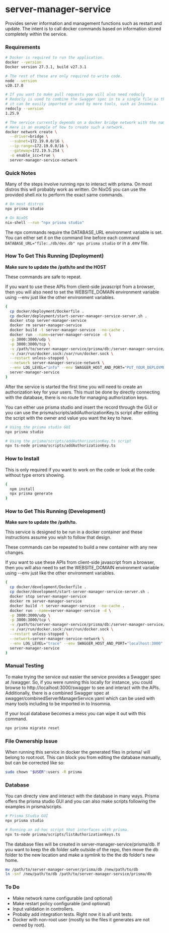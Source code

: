 # server-manager-service

Provides server information and management functions such as restart and update.
The intent is to call docker commands based on information stored completely within the service.

### Requirements

```sh
# Docker is required to run the application.
docker --version
Docker version 27.3.1, build v27.3.1

# The rest of these are only required to write code.
node --version
v20.17.0

# If you want to make pull requests you will also need redocly
# Redocly is used to combine the Swagger spec in to a single file so that
# it can be easily imported or used by more tools, such as Insomnia.
redocly --version
1.25.9

# The service currently depends on a docker bridge network with the name server-manager-service-network.
# Here is an example of how to create such a network.
docker network create \
  --driver=bridge \
  --subnet=172.19.0.0/16 \
  --ip-range=172.19.0.0/16 \
  --gateway=172.19.5.254 \
  -o enable_icc=true \
  server-manager-service-network
```

### Quick Notes

Many of the steps involve running npx to interact with prisma. On most distros this will probably work as written. On NixOS you can use the provided shell.nix to perform the exact same commands.

```sh
# On most distros
npx prisma studio

# On NixOS
nix-shell --run "npx prisma studio"
```

The npx commands require the DATABASE_URL environment variable is set. You can either set it on the command line before each command `DATABASE_URL="file:./db/dev.db" npx prisma studio` or in a .env file.

### How To Get This Running (Deployment)

**Make sure to update the /path/to and the HOST**

These commands are safe to repeat.

If you want to use these APIs from client-side javascript from a browser, then you will also need to set the WEBSITE_DOMAIN environment variable using --env just like the other environment variables.

```sh
(
  cp docker/deployment/Dockerfile .
  cp docker/deployment/start-server-manager-service-server.sh .
  docker stop server-manager-service
  docker rm server-manager-service
  docker build -t server-manager-service --no-cache .
  docker run --name=server-manager-service -d \
  -p 3000:3000/udp \
  -p 3000:3000/tcp \
  -v /path/to/server-manager-service/prisma/db:/server-manager-service/prisma/db \
  -v /var/run/docker.sock:/var/run/docker.sock \
  --restart unless-stopped \
  --network server-manager-service-network \
  --env LOG_LEVEL="info" --env SWAGGER_HOST_AND_PORT="PUT_YOUR_DEPLOYMENT_HOST_IP" --env PORT="3000" --env DATABASE_URL="file:./db/dev.db" \
  server-manager-service
)
```

After the service is started the first time you will need to create an authorization key for your users. This must be done by directly connecting with the database, there is no route for managing authorization keys.

You can either use prisma studio and insert the record through the GUI or you can use the prisma/scripts/addAuthorizationKey.ts script after editing the script with the owner and value you want the key to have.

```sh
# Using the prisma studio GUI
npx prisma studio

# Using the prisma/scripts/addAuthorizationKey.ts script
npx ts-node prisma/scripts/addAuthorizationKey.ts
```

### How to Install

This is only required if you want to work on the code or look at the code without type errors showing.

```sh
(
  npm install
  npx prisma generate
)
```

### How to Get This Running (Development)

**Make sure to update the /path/to.**

This service is designed to be run in a docker container and these instructions assume you wish to follow that design.

These commands can be repeated to build a new container with any new changes.

If you want to use these APIs from client-side javascript from a browser, then you will also need to set the WEBSITE_DOMAIN environment variable using --env just like the other environment variables.

```sh
(
  cp docker/development/Dockerfile .
  cp docker/development/start-server-manager-service-server.sh .
  docker stop server-manager-service
  docker rm server-manager-service
  docker build -t server-manager-service --no-cache .
  docker run --name=server-manager-service -d \
  -p 3000:3000/udp \
  -p 3000:3000/tcp \
  -v /path/to/server-manager-service/prisma/db:/server-manager-service/prisma/db \
  -v /var/run/docker.sock:/var/run/docker.sock \
  --restart unless-stopped \
  --network=server-manager-service-network \
  --env LOG_LEVEL="trace" --env SWAGGER_HOST_AND_PORT="localhost:3000" --env PORT="3000" --env DATABASE_URL="file:./db/dev.db" \
  server-manager-service
)
```

### Manual Testing

To make trying the service out easier the service provides a Swagger spec at /swagger. So, if you were running this locally for instance, you could browse to http://localhost:3000/swagger to see and interact with the APIs.
Additionally, there is a combined Swagger spec at swagger/combinedServerManagerService.yaml which can be used with many tools including to be imported in to Insomnia.

If your local database becomes a mess you can wipe it out with this command.

```sh
npx prisma migrate reset
```

### File Ownership Issue

When running this service in docker the generated files in prisma/ will belong to root:root. This can block you from editing the database manually, but can be corrected like so:

```sh
sudo chown "$USER":users -R prisma
```

### Database

You can directy view and interact with the database in many ways. Prisma offers the prisma studio GUI and you can also make scripts following the examples in prisma/scripts.

```sh
# Prisma Studio GUI
npx prisma studio

# Running an ad-hoc script that interfaces with prisma.
npx ts-node prisma/scripts/listAuthorizationKeys.ts
```

The database files will be created in server-manager-service/prisma/db.
If you want to keep the db folder safe outside of the repo, then move the db folder to the new location and make a symlink to the the db folder's new home.

```sh
mv /path/to/server-manager-server/prisma/db /new/path/to/db
ln -snf /new/path/to/db /path/to/server-manager-service/prisma/db
```

### To Do

- Make network name configurable (and optional)
- Make restart policy configurable (and optional)
- Input validation in controllers.
- Probaby add integration tests. Right now it is all unit tests.
- Docker with non-root user (mostly so the files it generates are not owned by root).
